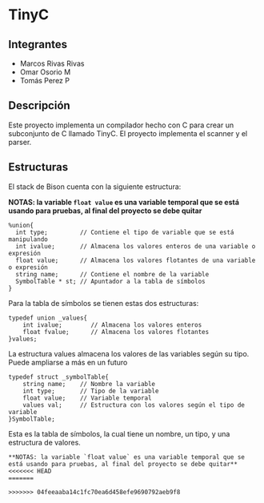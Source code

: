 # TinyC


## Integrantes

* Marcos Rivas Rivas
* Omar Osorio M
* Tomás Perez P

## Descripción

Este proyecto implementa un compilador hecho con C para crear un subconjunto de C llamado TinyC.
El proyecto implementa el scanner y el parser.

## Estructuras

El stack de Bison cuenta con la siguiente estructura:

**NOTAS: la variable `float value` es una variable temporal que se está usando para pruebas, al final del proyecto se debe quitar**
```
%union{
  int type;         // Contiene el tipo de variable que se está manipulando
  int ivalue;       // Almacena los valores enteros de una variable o expresión
  float value;      // Almacena los valores flotantes de una variable o expresión
  string name;      // Contiene el nombre de la variable
  SymbolTable * st; // Apuntador a la tabla de símbolos
}
```
Para la tabla de símbolos se tienen estas dos estructuras:
```
typedef union _values{
	int ivalue;        // Almacena los valores enteros
	float fvalue;      // Almacena los valores flotantes
}values;
```
La estructura values almacena los valores de las variables según su tipo. Puede ampliarse a más en un futuro
```
typedef struct _symbolTable{
    string name;    // Nombre la variable
    int type;       // Tipo de la variable
    float value;    // Variable temporal
    values val;     // Estructura con los valores según el tipo de variable
}SymbolTable;       
```
Esta es la tabla de símbolos, la cual tiene un nombre, un tipo, y una estructura de valores.
```
**NOTAS: la variable `float value` es una variable temporal que se está usando para pruebas, al final del proyecto se debe quitar**
<<<<<<< HEAD
=======

>>>>>>> 04feeaaba14c1fc70ea6d458efe9690792aeb9f8
